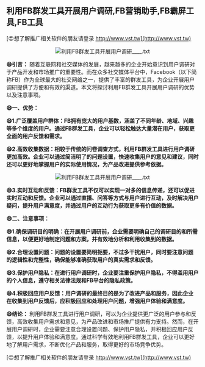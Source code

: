 ## **利用FB群发工具开展用户调研,FB营销助手,FB霸屏工具,FB工具**

[😍想了解推广相关软件的朋友请登录 http://www.vst.tw](http://www.vst.tw)

 <center><img src="https://vst.tw/MP4/tuiguang/png/5.png" alt="利用FB群发工具开展用户调研____.txt"></center>

**😄引言：**
随着互联网和社交媒体的发展，越来越多的企业开始意识到用户调研对于产品开发和市场推广的重要性。而在众多社交媒体平台中，Facebook（以下简称FB）作为全球最大的社交网络之一，提供了丰富的群发工具，为企业开展用户调研提供了方便和有效的渠道。本文将探讨利用FB群发工具开展用户调研的优势以及注意事项。

**😄一、优势：**

**😄1.广泛覆盖用户群体：FB拥有庞大的用户基数，涵盖了不同年龄、地域、兴趣等多个维度的用户。通过FB群发工具，企业可以轻松触达大量潜在用户，获取更全面的用户反馈和需求。**

**😄2.高效收集数据：相较于传统的问卷调查方式，利用FB群发工具进行用户调研更加高效。企业可以通过简洁明了的问题设置，快速收集用户的意见和建议，同时还可以更好地掌握用户的实际使用情况，为产品改进提供参考依据。**

 <center><img src="https://vst.tw/MP4/tuiguang/png/8.png" alt="利用FB群发工具开展用户调研____.txt"></center>

**😄3.实时互动和反馈：FB群发工具不仅可以实现一对多的信息传递，还可以促进实时互动和反馈。企业可以通过直播、问答等方式与用户进行互动，及时解决用户疑问，提升用户满意度，并通过用户的互动行为获取更多有价值的数据。**

**😄二、注意事项：**

**😄1.确保调研目的明确：在开展用户调研前，企业需要明确自己的调研目的和所需信息，以便更好地制定问题和方案，并有效地分析和利用收集到的数据。**

**😄2.合理设置问题：问题的设置要简明扼要，不过多干扰用户，同时要注意问题的逻辑性和完整性，确保能够准确获取用户的真实需求和反馈。**

**😄3.保护用户隐私：在进行用户调研时，企业要注重保护用户隐私，不得滥用用户的个人信息，遵守相关法律法规和FB平台的隐私政策。**

**😄4.积极回应用户反馈：用户调研的最终目的是为了改进产品和服务，因此企业在收集到用户反馈后，应积极回应和处理用户问题，增强用户体验和满意度。**

**😄结论：**
利用FB群发工具进行用户调研，可以为企业提供更广泛的用户参与和反馈，高效收集用户需求和意见，为产品改进和市场推广提供有力支持。然而，在开展用户调研时，企业需要注意合理设置问题、保护用户隐私，并积极回应用户反馈，以提升用户体验和满意度。通过科学有效地利用FB群发工具，企业可以更好地了解用户需求，不断优化产品和服务，取得更好的市场竞争优势。

[😍想了解推广相关软件的朋友请登录 http://www.vst.tw](http://www.vst.tw)



